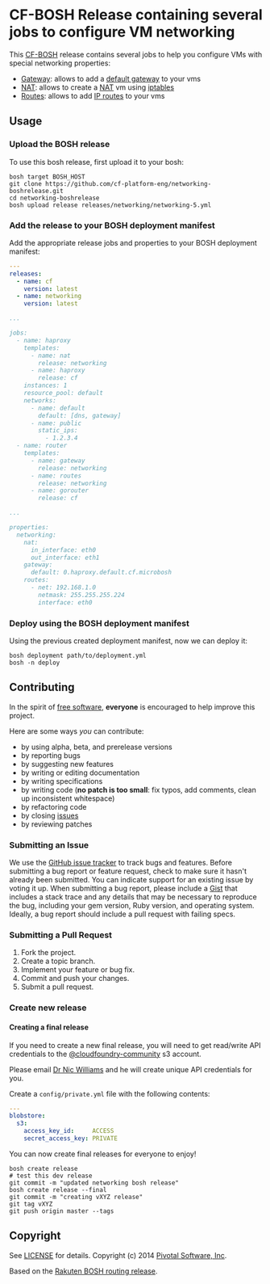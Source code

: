 # CF-BOSH Release containing several jobs to configure VM networking

This [CF-BOSH](http://docs.cloudfoundry.org/bosh/) release contains several jobs to help you configure VMs with
special networking properties:

* [Gateway](https://github.com/cf-platform-eng/networking-boshrelease/tree/master/jobs/gateway): allows to add a [default gateway](http://en.wikipedia.org/wiki/Default_gateway) to your vms
* [NAT](https://github.com/cf-platform-eng/networking-boshrelease/tree/master/jobs/nat): allows to create a [NAT](http://en.wikipedia.org/wiki/Network_address_translation) vm using [iptables](http://en.wikipedia.org/wiki/Iptables)
* [Routes](https://github.com/cf-platform-eng/networking-boshrelease/tree/master/jobs/routes): allows to add [IP routes](http://en.wikipedia.org/wiki/Routing_table) to your vms

## Usage

### Upload the BOSH release

To use this bosh release, first upload it to your bosh:

``` shell
bosh target BOSH_HOST
git clone https://github.com/cf-platform-eng/networking-boshrelease.git
cd networking-boshrelease
bosh upload release releases/networking/networking-5.yml
```

### Add the release to your BOSH deployment manifest

Add the appropriate release jobs and properties to your BOSH deployment manifest:

``` yaml
---
releases:
  - name: cf
    version: latest
  - name: networking
    version: latest

...

jobs:
  - name: haproxy
    templates:
      - name: nat
        release: networking
      - name: haproxy
        release: cf
    instances: 1
    resource_pool: default
    networks:
      - name: default
        default: [dns, gateway]
      - name: public
        static_ips:
          - 1.2.3.4
  - name: router
    templates:
      - name: gateway
        release: networking
      - name: routes
        release: networking
      - name: gorouter
        release: cf

...

properties:
  networking:
    nat:
      in_interface: eth0
      out_interface: eth1
    gateway:
      default: 0.haproxy.default.cf.microbosh
    routes:
      - net: 192.168.1.0
        netmask: 255.255.255.224
        interface: eth0
```

### Deploy using the BOSH deployment manifest

Using the previous created deployment manifest, now we can deploy it:

``` shell
bosh deployment path/to/deployment.yml
bosh -n deploy
```

## Contributing

In the spirit of [free software](http://www.fsf.org/licensing/essays/free-sw.html), **everyone** is encouraged to help improve this project.

Here are some ways *you* can contribute:

* by using alpha, beta, and prerelease versions
* by reporting bugs
* by suggesting new features
* by writing or editing documentation
* by writing specifications
* by writing code (**no patch is too small**: fix typos, add comments, clean up inconsistent whitespace)
* by refactoring code
* by closing [issues](https://github.com/cf-platform-eng/networking-boshrelease/issues)
* by reviewing patches


### Submitting an Issue
We use the [GitHub issue tracker](https://github.com/cf-platform-eng/networking-boshrelease/issues) to track bugs and features.
Before submitting a bug report or feature request, check to make sure it hasn't already been submitted.
You can indicate support for an existing issue by voting it up.
When submitting a bug report, please include a [Gist](http://gist.github.com/) that includes a stack trace and any
details that may be necessary to reproduce the bug, including your gem version, Ruby version, and operating system.
Ideally, a bug report should include a pull request with failing specs.

### Submitting a Pull Request

1. Fork the project.
2. Create a topic branch.
3. Implement your feature or bug fix.
4. Commit and push your changes.
5. Submit a pull request.

### Create new release

#### Creating a final release

If you need to create a new final release, you will need to get read/write API credentials to the [@cloudfoundry-community](https://github.com/cloudfoundry-community) s3 account.

Please email [Dr Nic Williams](mailto:&#x64;&#x72;&#x6E;&#x69;&#x63;&#x77;&#x69;&#x6C;&#x6C;&#x69;&#x61;&#x6D;&#x73;&#x40;&#x67;&#x6D;&#x61;&#x69;&#x6C;&#x2E;&#x63;&#x6F;&#x6D;) and he will create unique API credentials for you.

Create a `config/private.yml` file with the following contents:

``` yaml
---
blobstore:
  s3:
    access_key_id:     ACCESS
    secret_access_key: PRIVATE
```

You can now create final releases for everyone to enjoy!

``` shell
bosh create release
# test this dev release
git commit -m "updated networking bosh release"
bosh create release --final
git commit -m "creating vXYZ release"
git tag vXYZ
git push origin master --tags
```

## Copyright

See [LICENSE](https://github.com/cf-platform-eng/networking-boshrelease/blob/master/LICENSE) for details.
Copyright (c) 2014 [Pivotal Software, Inc](http://www.pivotal.io/).

Based on the [Rakuten BOSH routing release](https://github.com/rakutentech/bosh-routing-release).

